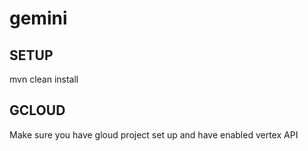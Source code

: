 # gemini

## SETUP

mvn clean install

## GCLOUD
Make sure you have gloud project set up and have enabled vertex API

